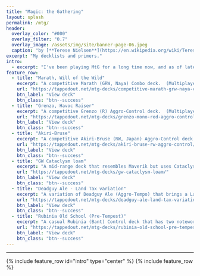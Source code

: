 ```yaml
---
title: "Magic: the Gathering"
layout: splash
permalink: /mtg/
header:
  overlay_color: "#000"
  overlay_filter: "0.7"
  overlay_image: /assets/img/site/banner-page-06.jpeg
  caption: "by [**Terese Nielsen**](https://en.wikipedia.org/wiki/Terese_Nielsen)"
excerpt: "My decklists and primers."
intro: 
  - excerpt: "I've been playing MtG for a long time now, and as of late, I only play and follow Legacy, Vintage, and EDH formats.  The following is a few selected decklists that I created and have played with.  You'll find detailed descriptions of each in the accompanying links.  They're ordered by popularity."
feature_row:
  - title: "Marath, Will of the Wild"
    excerpt: "A competitive Marath (GRW, Naya) Combo deck.  (Multiplayer EDH)"
    url: "https://tappedout.net/mtg-decks/competitive-marath-grw-naya-combo/"
    btn_label: "View deck"
    btn_class: "btn--success"
  - title: "Grenzo, Havoc Raiser"
    excerpt: "A competitive Grenzo (R) Aggro-Control deck.  (Multiplayer EDH)"
    url: "https://tappedout.net/mtg-decks/grenzo-mono-red-aggro-control/"
    btn_label: "View deck"
    btn_class: "btn--success"
  - title: "Akiri-Bruse"
    excerpt: "A competitive Akiri-Bruse (RW, Japan) Aggro-Control deck.  (Multiplayer EDH)"
    url: "https://tappedout.net/mtg-decks/akiri-bruse-rw-aggro-control/"
    btn_label: "View deck"
    btn_class: "btn--success"
  - title: "GW Cataclysm loam"
    excerpt: "A mid-range deck that resembles Maverik but uses Cataclysm for board control and Life from the Loam + Scroll Rack as card advantage engine.  (Legacy)"
    url: "https://tappedout.net/mtg-decks/gw-cataclysm-loam/"
    btn_label: "View deck"
    btn_class: "btn--success"
  - title: "Deadguy Ale - Land Tax variation"
    excerpt: "A variation of Deadguy Ale (Aggro-Tempo) that brings a Land Tax package to add an alternative win-con (Zombie Infestation) and card-advantage engine (Scroll Rack) to the already tried-and-tested core-list.  (Legacy)"
    url: "https://tappedout.net/mtg-decks/deadguy-ale-land-tax-variation/"
    btn_label: "View deck"
    btn_class: "btn--success"
  - title: "Rubinia Old School (Pre-Tempest)"
    excerpt: "A casual Rubinia (Bant) Control deck that has two noteworthy restrictions: (1) It only includes cards originally printed before the Tempest block (until mid-97); (2) It follows the current EDH banned list.  (Multiplayer EDH - Pre-Tempest variant)"
    url: "https://tappedout.net/mtg-decks/rubinia-old-school-pre-tempest-1/"
    btn_label: "View deck"
    btn_class: "btn--success"
---
```

***
{% include feature_row id="intro" type="center" %}
{% include feature_row %}
